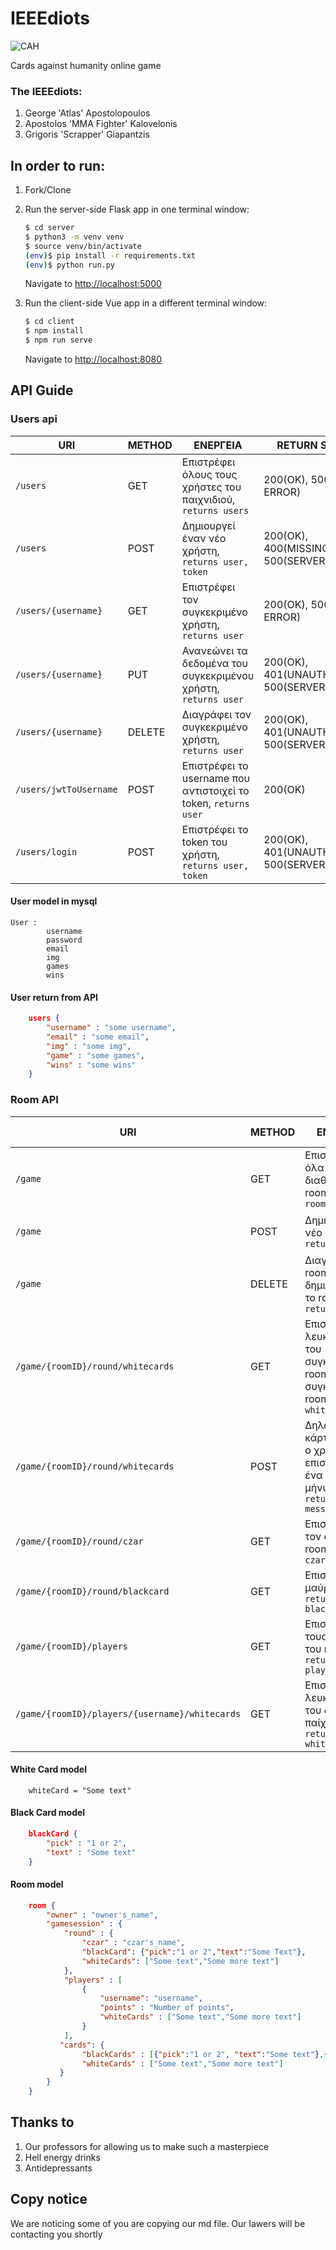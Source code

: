 # IEEEdiots
![CAH](https://media.firebox.com/product/8322/extra3_column_grid_10/cards-against-humanity_29067.jpg)

Cards against humanity online game 
### The IEEEdiots:
1. George 'Atlas' Apostolopoulos
2. Apostolos 'MMA Fighter' Kalovelonis
3. Grigoris 'Scrapper' Giapantzis


## In order to run:

1. Fork/Clone

1. Run the server-side Flask app in one terminal window:

    ```sh
    $ cd server
    $ python3 -m venv venv
    $ source venv/bin/activate
    (env)$ pip install -r requirements.txt
    (env)$ python run.py
    ```

    Navigate to [http://localhost:5000](http://localhost:5000)

1. Run the client-side Vue app in a different terminal window:

    ```sh
    $ cd client
    $ npm install
    $ npm run serve
    ```

    Navigate to [http://localhost:8080](http://localhost:8080)
    
## API Guide

### Users api    
| URI  | METHOD | ΕΝΕΡΓΕΙΑ | RETURN STATUS |  
| ------------- | ------------- | ------------- | ------------- |
| `/users`  | GET | Επιστρέφει όλους τους χρήστες του παιχνιδιού, `returns users` | 200(OK), 500(SERVER ERROR) |
| `/users`  | POST | Δημιουργεί έναν νέο χρήστη, `returns user, token`| 200(ΟΚ), 400(MISSING FIELDS), 500(SERVER ERROR) |
| `/users/{username}` | GET | Επιστρέφει τον συγκεκριμένο χρήστη, `returns user`| 200(OK), 500(SERVER ERROR) |
| `/users/{username}` | PUT | Ανανεώνει τα δεδομένα του συγκεκριμένου χρήστη, `returns user` | 200(OK), 401(UNAUTHORIZED), 500(SERVER ERROR) |
| `/users/{username}` | DELETE | Διαγράφει τον συγκεκριμένο χρήστη, `returns user` | 200(OK), 401(UNAUTHORIZED), 500(SERVER ERROR) |
| `/users/jwtToUsername` | POST | Επιστρέφει το username που αντιστοιχεί το token, `returns user` | 200(OK) |
| `/users/login` | POST | Επιστρέφει το token του χρήστη, `returns user, token` | 200(ΟΚ), 401(UNAUTHORIZED), 500(SERVER ERROR)

#### User model in mysql
```
User : 
        username
        password
        email
        img
        games
        wins
```

#### User return from API
```json
    users {
        "username" : "some username",
        "email" : "some email",
        "img" : "some img",
        "game" : "some games",
        "wins" : "some wins"
    }
```

### Room API
| URI | METHOD | ΕΝΕΡΓΕΙΑ | RETURN STATUS |
| ------------- |  ------------- | ------------- | ------------- |
| `/game` | GET | Επιστρέφει όλα τα διαθέσιμα rooms, `returns rooms` | 200(OK), 500(SERVER ERROR) |
| `/game` | POST | Δημιουργεί νέο room, `returns room` | 200(OK), 500(SERVER ERROR) |
| `/game` | DELETE | Διαγράφει το room που δημιούργησε το room, `returns room` | 200(OK), 500(SERVER ERROR) |
| `/game/{roomID}/round/whitecards` | GET | Επιστρέφει τις λευκές κάρτες του συγκεκριμένου room για το συγκεκριμένο room, `returns white cards` | 200(OK) , 500(SERVER ERROR) |
| `/game/{roomID}/round/whitecards` | POST | Δηλώνει ποια κάρτα έπαιξε ο χρήστης και επιστρέφει ένα απλό μήνυμα, `returns message` | 200(OK), 500(SERVER ERROR) |
| `/game/{roomID}/round/czar` | GET | Επιστρέφει τον czar του room, `returns czar` | 200(OK), 500(SERVER ERROR) |
| `/game/{roomID}/round/blackcard` | GET | Επιστρέφει μία μαύρη κάρτα , `returns blackcard` | 200(OK), 500(SERVER ERROR) |
| `/game/{roomID}/players` | GET | Επιστρέφει τους παίχτες του room, `returns players` | 200(OK), 500(SERVER ERROR) |
| `/game/{roomID}/players/{username}/whitecards` | GET | Επιστρέφει τις λευκές κάρτες του δεδομένου παίχτη, `returns whitecards` | 200(OK), 500(SERVER ERROR)

#### White Card model
```
    whiteCard = "Some text"
```
#### Black Card model
```json
    blackCard {
        "pick" : "1 or 2",
        "text" : "Some text"
    }
```
#### Room model 
```json
    room {
        "owner" : "owner's_name",
        "gamesession" : {
            "round" : {
                "czar" : "czar's_name",
                "blackCard": {"pick":"1 or 2","text":"Some Text"},
                "whiteCards": ["Some text","Some more text"]
            },
            "players" : [
                {
                    "username": "username",
                    "points" : "Number of points",
                    "whiteCards" : ["Some text","Some more text"]
                }
            ],
           "cards": {
                "blackCards" : [{"pick":"1 or 2", "text":"Some text"},{"pick":"1 or 2", "text":"Some more text"}],
                "whiteCards" : ["Some text","Some more text"]
           }
        }
    }
```
## Thanks to
   1. Our professors for allowing us to make such a masterpiece
   2. Hell energy drinks
   3. Antidepressants
   
## Copy notice
We are noticing some of you are copying our md file. Our lawers will be contacting you shortly
